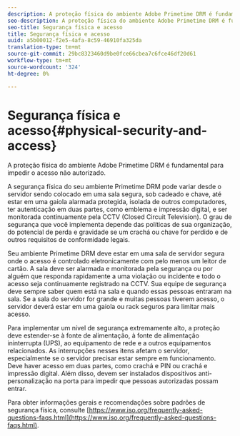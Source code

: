 ```yaml
---
description: A proteção física do ambiente Adobe Primetime DRM é fundamental para impedir o acesso não autorizado.
seo-description: A proteção física do ambiente Adobe Primetime DRM é fundamental para impedir o acesso não autorizado.
seo-title: Segurança física e acesso
title: Segurança física e acesso
uuid: a5b00012-f2e5-4afa-8c59-46910fa325da
translation-type: tm+mt
source-git-commit: 29bc8323460d9be0fce66cbea7c6fce46df20d61
workflow-type: tm+mt
source-wordcount: '324'
ht-degree: 0%

---
```



# Segurança física e acesso{#physical-security-and-access}

A proteção física do ambiente Adobe Primetime DRM é fundamental para impedir o acesso não autorizado.

A segurança física do seu ambiente Primetime DRM pode variar desde o servidor sendo colocado em uma sala segura, sob cadeado e chave, até estar em uma gaiola alarmada protegida, isolada de outros computadores, ter autenticação em duas partes, como emblema e impressão digital, e ser monitorada continuamente pela CCTV (Closed Circuit Television). O grau de segurança que você implementa depende das políticas de sua organização, do potencial de perda e gravidade se um crachá ou chave for perdido e de outros requisitos de conformidade legais.

Seu ambiente Primetime DRM deve estar em uma sala de servidor segura onde o acesso é controlado eletronicamente com pelo menos um leitor de cartão. A sala deve ser alarmada e monitorada pela segurança ou por alguém que responda rapidamente a uma violação ou incidente e todo o acesso seja continuamente registrado na CCTV. Sua equipe de segurança deve sempre saber quem está na sala e quando essas pessoas entraram na sala. Se a sala do servidor for grande e muitas pessoas tiverem acesso, o servidor deverá estar em uma gaiola ou rack seguros para limitar mais acesso.

Para implementar um nível de segurança extremamente alto, a proteção deve estender-se à fonte de alimentação, à fonte de alimentação ininterrupta (UPS), ao equipamento de rede e a outros equipamentos relacionados. As interrupções nesses itens afetam o servidor, especialmente se o servidor precisar estar sempre em funcionamento. Deve haver acesso em duas partes, como crachá e PIN ou crachá e impressão digital. Além disso, devem ser instalados dispositivos anti-personalização na porta para impedir que pessoas autorizadas possam entrar.

Para obter informações gerais e recomendações sobre padrões de segurança física, consulte [https://www.iso.org/frequently-asked-questions-faqs.html](https://www.iso.org/frequently-asked-questions-faqs.html).
